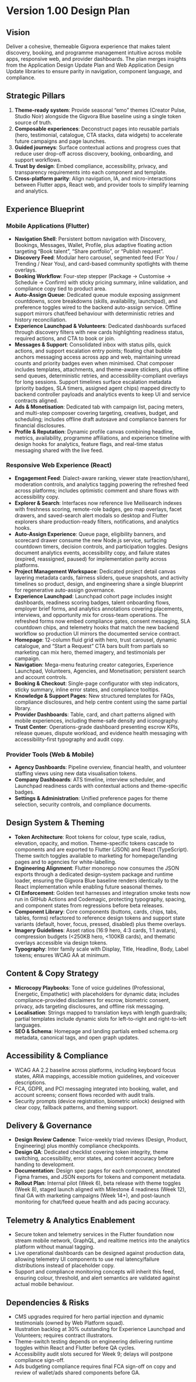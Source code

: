 # Version 1.00 Design Plan

## Vision
Deliver a cohesive, themeable Gigvora experience that makes talent discovery, booking, and programme management intuitive across mobile apps, responsive web, and provider dashboards. The plan merges insights from the Application Design Update Plan and Web Application Design Update libraries to ensure parity in navigation, component language, and compliance.

## Strategic Pillars
1. **Theme-ready system**: Provide seasonal “emo” themes (Creator Pulse, Studio Noir) alongside the Gigvora Blue baseline using a single token source of truth.
2. **Composable experiences**: Deconstruct pages into reusable partials (hero, testimonial, catalogue, CTA stacks, data widgets) to accelerate future campaigns and page launches.
3. **Guided journeys**: Surface contextual actions and progress cues that reduce user drop-off across discovery, booking, onboarding, and support workflows.
4. **Trust by design**: Embed compliance, accessibility, privacy, and transparency requirements into each component and template.
5. **Cross-platform parity**: Align navigation, IA, and micro-interactions between Flutter apps, React web, and provider tools to simplify learning and analytics.

## Experience Blueprint
### Mobile Applications (Flutter)
- **Navigation Shell**: Persistent bottom navigation with Discovery, Bookings, Messages, Wallet, Profile, plus adaptive floating action targeting “Book talent”, “Share portfolio”, or “Publish request”.
- **Discovery Feed**: Modular hero carousel, segmented feed (For You / Trending / Near You), and card-based community spotlights with theme overlays.
- **Booking Workflow**: Four-step stepper (Package → Customise → Schedule → Confirm) with sticky pricing summary, inline validation, and compliance copy tied to product area.
- **Auto-Assign Queue**: Dedicated queue module exposing assignment countdowns, score breakdowns (skills, availability, launchpad), and preference toggles wired to the backend auto-assign service. Offline support mirrors chat/feed behaviour with deterministic retries and history reconciliation.
- **Experience Launchpad & Volunteers**: Dedicated dashboards surfaced through discovery filters with new cards highlighting readiness status, required actions, and CTA to book or join.
- **Messages & Support**: Consolidated inbox with status pills, quick actions, and support escalation entry points; floating chat bubble anchors messaging access across app and web, maintaining unread counts and priority badges even when minimised. Chat composer includes templates, attachments, and theme-aware stickers, plus offline send queues, deterministic retries, and accessibility-compliant overlays for long sessions. Support timelines surface escalation metadata (priority badges, SLA timers, assigned agent chips) mapped directly to backend controller payloads and analytics events to keep UI and service contracts aligned.
- **Ads & Monetisation**: Dedicated tab with campaign list, pacing meters, and multi-step composer covering targeting, creatives, budget, and scheduling; includes offline draft autosave and compliance banners for financial disclosures.
- **Profile & Reputation**: Dynamic profile canvas combining headline, metrics, availability, programme affiliations, and experience timeline with design hooks for analytics, feature flags, and real-time status messaging shared with the live feed.

### Responsive Web Experience (React)
- **Engagement Feed**: Dialect-aware ranking, viewer state (reaction/share), moderation controls, and analytics tagging powering the refreshed feed across platforms; includes optimistic comment and share flows with accessibility copy.
- **Explorer & Search**: Interfaces now reference live Meilisearch indexes with freshness scoring, remote-role badges, geo map overlays, facet drawers, and saved-search alert modals so desktop and Flutter explorers share production-ready filters, notifications, and analytics hooks.
- **Auto-Assign Experience**: Queue page, eligibility banners, and scorecard drawer consume the new Node.js service, surfacing countdown timers, decision controls, and participation toggles. Designs document analytics events, accessibility copy, and failure states (expired, reassigned, paused) for implementation parity across platforms.
- **Project Management Workspace**: Dedicated project detail canvas layering metadata cards, fairness sliders, queue snapshots, and activity timelines so product, design, and engineering share a single blueprint for regenerative auto-assign governance.
- **Experience Launchpad**: Launchpad cohort page includes insight dashboards, readiness scoring badges, talent onboarding flows, employer brief forms, and analytics annotations covering placements, interviews, and opportunity mix for cross-team operations. The refreshed forms now embed compliance gates, consent messaging, SLA countdown chips, and telemetry hooks that match the new backend workflow so production UI mirrors the documented service contract.
- **Homepage**: 12-column fluid grid with hero, trust carousel, dynamic catalogue, and “Start a Request” CTA bars built from partials so marketing can mix hero, themed imagery, and testimonials per campaign.
- **Navigation**: Mega-menu featuring creator categories, Experience Launchpad, Volunteers, Agencies, and Monetisation; persistent search and account controls.
- **Booking & Checkout**: Single-page configurator with step indicators, sticky summary, inline error states, and compliance tooltips.
- **Knowledge & Support Pages**: New structured templates for FAQs, compliance disclosures, and help centre content using the same partial library.
- **Provider Dashboards**: Table, card, and chart patterns aligned with mobile experiences, including theme-safe density and iconography.
- **Trust Center**: Operations-grade dashboard presenting escrow KPIs, release queues, dispute workload, and evidence health messaging with accessibility-first typography and audit copy.

### Provider Tools (Web & Mobile)
- **Agency Dashboards**: Pipeline overview, financial health, and volunteer staffing views using new data visualisation tokens.
- **Company Dashboards**: ATS timeline, interview scheduler, and Launchpad readiness cards with contextual actions and theme-specific badges.
- **Settings & Administration**: Unified preference pages for theme selection, security controls, and compliance documents.

## Design System & Theming
- **Token Architecture**: Root tokens for colour, type scale, radius, elevation, opacity, and motion. Theme-specific tokens cascade to components and are exported to Flutter (JSON) and React (TypeScript). Theme switch toggles available to marketing for homepage/landing pages and to agencies for white-labelling.
- **Engineering Alignment**: Flutter monorepo now consumes the JSON exports through a dedicated design-system package and runtime loader, ensuring the Gigvora Blue baseline renders identically to the React implementation while enabling future seasonal themes.
- **CI Enforcement**: Golden test harnesses and integration smoke tests now run in GitHub Actions and Codemagic, protecting typography, spacing, and component states from regressions before beta releases.
- **Component Library**: Core components (buttons, cards, chips, tabs, tables, forms) refactored to reference design tokens and support state variants (default, hover, focus, pressed, disabled) plus theme overlays.
- **Imagery Guidelines**: Asset ratios (16:9 hero, 4:3 cards, 1:1 avatars), compression budgets (<250KB hero, <100KB cards), and thematic overlays accessible via design tokens.
- **Typography**: Inter family scale with Display, Title, Headline, Body, Label tokens; ensures WCAG AA at minimum.

## Content & Copy Strategy
- **Microcopy Playbooks**: Tone of voice guidelines (Professional, Energetic, Empathetic) with placeholders for dynamic data; includes compliance-provided disclaimers for escrow, biometric consent, privacy, ads targeting disclosures, and offline risk messaging.
- **Localisation**: Strings mapped to translation keys with length guardrails; partial templates include dynamic slots for left-to-right and right-to-left languages.
- **SEO & Schema**: Homepage and landing partials embed schema.org metadata, canonical tags, and open graph updates.

## Accessibility & Compliance
- WCAG AA 2.2 baseline across platforms, including keyboard focus states, ARIA mappings, accessible motion guidelines, and voiceover descriptions.
- FCA, GDPR, and PCI messaging integrated into booking, wallet, and account screens; consent flows recorded with audit trails.
- Security prompts (device registration, biometric unlock) designed with clear copy, fallback patterns, and theming support.

## Delivery & Governance
- **Design Review Cadence**: Twice-weekly triad reviews (Design, Product, Engineering) plus monthly compliance checkpoints.
- **Design QA**: Dedicated checklist covering token integrity, theme switching, accessibility, error states, and content accuracy before handing to development.
- **Documentation**: Design spec pages for each component, annotated Figma frames, and JSON exports for tokens and component metadata.
- **Rollout Plan**: Internal pilot (Week 6), beta release with theme toggles (Week 8), staged launch aligned with Milestone 4 readiness (Week 12), final GA with marketing campaigns (Week 14+), and post-launch monitoring for chat/feed queue health and ads pacing accuracy.

## Telemetry & Analytics Enablement
- Secure token and telemetry services in the Flutter foundation now stream mobile network, GraphQL, and realtime metrics into the analytics platform without manual tagging.
- Live operational dashboards can be designed against production data, allowing telemetry UI components to use real latency/failure distributions instead of placeholder copy.
- Support and compliance monitoring concepts will inherit this feed, ensuring colour, threshold, and alert semantics are validated against actual mobile behaviour.

## Dependencies & Risks
- CMS upgrades required for hero partial injection and dynamic testimonials (owned by Web Platform squad).
- Illustration backlog at 30% outstanding for Experience Launchpad and Volunteers; requires contract illustrators.
- Theme-switch testing depends on engineering delivering runtime toggles within React and Flutter before QA cycles.
- Accessibility audit slots secured for Week 9; delays will postpone compliance sign-off.
- Ads budgeting compliance requires final FCA sign-off on copy and review of wallet/ads shared components before GA.
